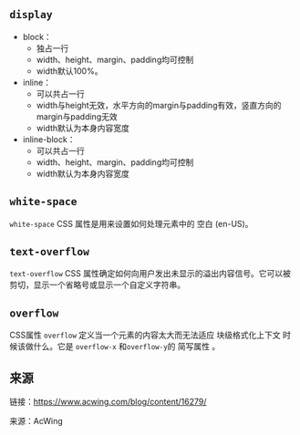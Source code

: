 ## `display`
+   block：
    +   独占一行
    +   width、height、margin、padding均可控制
    +   width默认100%。
+   inline：
    +   可以共占一行
    +   width与height无效，水平方向的margin与padding有效，竖直方向的margin与padding无效
    +   width默认为本身内容宽度
+   inline-block：
    +   可以共占一行
    +   width、height、margin、padding均可控制
    +   width默认为本身内容宽度

## `white-space`
`white-space` CSS 属性是用来设置如何处理元素中的 空白 (en-US)。

## `text-overflow`
`text-overflow` CSS 属性确定如何向用户发出未显示的溢出内容信号。它可以被剪切，显示一个省略号或显示一个自定义字符串。

## `overflow`
CSS属性 `overflow` 定义当一个元素的内容太大而无法适应 块级格式化上下文 时候该做什么。它是 `overflow-x` 和`overflow-y`的 简写属性 。

## 来源
链接：<a href="https://www.acwing.com/blog/content/16279/">https://www.acwing.com/blog/content/16279/</a>

来源：AcWing